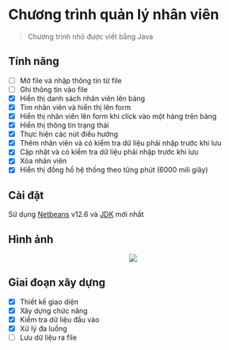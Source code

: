 # Chương trình quản lý nhân viên

>Chương trình nhỏ được viết bằng Java

## Tính năng

- [ ] Mở file và nhập thông tin từ file
- [ ] Ghi thông tin vào file
- [x] Hiển thị danh sách nhân viên lên bảng
- [x] Tìm nhân viên và hiển thị lên form
- [x] Hiển thị nhân viên lên form khi click vào một hàng trên bảng
- [x] Hiển thị thông tin trạng thái
- [x] Thực hiện các nút điều hướng
- [x] Thêm nhân viên và có kiểm tra dữ liệu phải nhập trước khi lưu
- [x] Cập nhật và có kiểm tra dữ liệu phải nhập trước khi lưu
- [x] Xóa nhân viên
- [x] Hiển thị đồng hồ hệ thống theo từng phút (6000 mili giây)

## Cài đặt

Sử dụng [Netbeans](https://www.oracle.com/java/technologies/downloads/) v12.6 và [JDK](https://www.oracle.com/java/technologies/downloads/) mới nhất

## Hình ảnh
<p align="center">
  <img src="https://github.com/baooshacker/EmployeeManagementApp/blob/main/img/MultiThread.png"/>
</p>


## Giai đoạn xây dựng
- [x] Thiết kế giao diện
- [x] Xây dựng chức năng
- [x] Kiểm tra dữ liệu đầu vào
- [x] Xử lý đa luồng
- [ ] Lưu dữ liệu ra file

